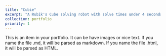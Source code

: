 ```yaml
---
title: "Cubie"
excerpt: "A Rubik's Cube solving robot with solve times under 4 seconds.<br/><img src='/images/500x300.png'>"
collection: portfolio
priority: 1
---
```


This is an item in your portfolio. It can be have images or nice text. If you name the file .md, it will be parsed as markdown. If you name the file .html, it will be parsed as HTML. 

